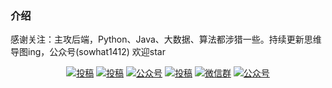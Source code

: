 ### 介绍
感谢关注：主攻后端，Python、Java、大数据、算法都涉猎一些。持续更新思维导图ing，公众号(sowhat1412) 欢迎star
<p align="center">
  <a href="https://sowhat.blog.csdn.net/"><img src="https://img.shields.io/badge/csdn-CSDN-red.svg" alt="投稿"></a>
  <a href="https://www.toutiao.com/c/user/token/MS4wLjABAAAAiUGccqz9l2qXJnSA9_otSJNJqPK6fKOcRdVCdod61mg/"><img src="https://img.shields.io/badge/toutiao-头条-9cf" alt="投稿"></a>
  <a href="https://juejin.im/user/993614244094391"><img src="https://img.shields.io/badge/juejin-掘金-blue.svg" alt="公众号"></a>
  <a href="https://www.zhihu.com/people/sowhat1412"><img src="https://img.shields.io/badge/zhihu-知乎-informational" alt="投稿"></a>
    <a href="#微信"><img src="https://img.shields.io/badge/weChat-微信群-blue.svg" alt="微信群"></a>
  <a href="#公众号"><img src="https://img-blog.csdnimg.cn/2020040118352485.gif" alt="公众号"></a>
</p>



